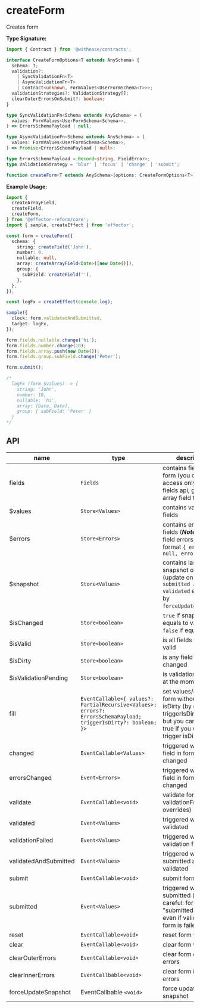 # createForm

Creates form

**Type Signature:**

```ts
import { Contract } from '@withease/contracts';

interface CreateFormOptions<T extends AnySchema> {
  schema: T;
  validation?:
    | SyncValidationFn<T>
    | AsyncValidationFn<T>
    | Contract<unknown, FormValues<UserFormSchema<T>>>;
  validationStrategies?: ValidationStrategy[];
  clearOuterErrorsOnSubmit?: boolean;
}

type SyncValidationFn<Schema extends AnySchema> = (
  values: FormValues<UserFormSchema<Schema>>,
) => ErrorsSchemaPayload | null;

type AsyncValidationFn<Schema extends AnySchema> = (
  values: FormValues<UserFormSchema<Schema>>,
) => Promise<ErrorsSchemaPayload | null>;

type ErrorsSchemaPayload = Record<string, FieldError>;
type ValidationStrategy = 'blur' | 'focus' | 'change' | 'submit';

function createForm<T extends AnySchema>(options: CreateFormOptions<T>);
```

**Example Usage:**

```ts
import {
  createArrayField,
  createField,
  createForm,
} from '@effector-reform/core';
import { sample, createEffect } from 'effector';

const form = createForm({
  schema: {
    string: createField('John'),
    number: 0,
    nullable: null,
    array: createArrayField<Date>([new Date()]),
    group: {
      subField: createField(''),
    },
  },
});

const logFx = createEffect(console.log);

sample({
  clock: form.validatedAndSubmitted,
  target: logFx,
});

form.fields.nullable.change('hi');
form.fields.number.change(10);
form.fields.array.push(new Date());
form.fields.group.subField.change('Peter');

form.submit();

/*
  logFx (form.$values) -> {
    string: 'John',
    number: 10,
    nullable: 'hi',
    array: [Date, Date],
    group: { subField: 'Peter' }
  }
*/
```

## API

| name                  | type                                                                                                              | description                                                                                                                               |
| --------------------- | ----------------------------------------------------------------------------------------------------------------- | ----------------------------------------------------------------------------------------------------------------------------------------- |
| fields                | `Fields`                                                                                                        | contains fields of form (you can access only primitive fields api, groups or array field top api                                          |
| $values               | `Store<Values>`                                                                                                 | contains values of fields                                                                                                                 |
| $errors               | `Store<Errors>`                                                                                                 | contains errors of fields (**_Note:_** array field errors stored in format `{ error: null, errors: [] }`                        |
| $snapshot             | `Store<Values>`                                                                                                 | contains last saved snapshot of values (update on every `submitted and validated` event or by `forceUpdateSnapshot`)                  |
| $isChanged            | `Store<boolean>`                                                                                                | `true` if snapshot not equals to values, `false` if equal                                                                             |
| $isValid              | `Store<boolean>`                                                                                                | is all fields in form valid                                                                                                               |
| $isDirty              | `Store<boolean>`                                                                                                | is any field of form changed                                                                                                              |
| $isValidationPending  | `Store<boolean>`                                                                                                | is validation pending at the moment                                                                                                       |
| fill                  | `EventCallable<{ values?: PartialRecursive<Values>; errors?: ErrorsSchemaPayload; triggerIsDirty?: boolean; }>` | set values/errors of form without trigger isDirty (by default triggerIsDirty = false, but you can pass true if you want trigger isDirty) |
| changed               | `EventCallable<Values>`                                                                                         | triggered when any field in form value changed                                                                                            |
| errorsChanged         | `Event<Errors>`                                                                                                 | triggered when any field in form error changed                                                                                            |
| validate              | `EventCallable<void>`                                                                                           | validate form (calls validationFn from overrides)                                                                                         |
| validated             | `Event<Values>`                                                                                                 | triggered when form validated                                                                                                             |
| validationFailed      | `Event<Values>`                                                                                                 | triggered when form validation failed                                                                                                     |
| validatedAndSubmitted | `Event<Values>`                                                                                                 | triggered when form submitted and validated                                                                                               |
| submit                | `EventCallable<void>`                                                                                           | submit form                                                                                                                               |
| submitted             | `Event<Values>`                                                                                                 | triggered when form submitted (be careful: form "submitted" called even if validate of form is failed                                     |
| reset                 | `EventCallable<void>`                                                                                           | reset form values                                                                                                                         |
| clear                 | `EventCallable<void>`                                                                                           | clear form values                                                                                                                         |
| clearOuterErrors      | `EventCallable<void>`                                                                                           | clear form outer errors                                                                                                                   |
| clearInnerErrors      | `EventCallbable<void>`                                                                                          | clear form inner errors                                                                                                                   |
| forceUpdateSnapshot   | EventCallbable `<void>`                                                                                         | force update of snapshot                                                                                                                  |
